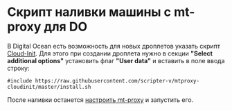 # Скрипт наливки машины с mt-proxy для DO
В Digital Ocean есть возможность для новых дроплетов указать скрипт [Cloud-Init](https://cloudinit.readthedocs.io/en/latest/).
Для этого при создании дроплета нужно в секции **"Select additional options"** установить флаг **"User data"** и
вставить в поле ввода строку:
```
#include https://raw.githubusercontent.com/scripter-v/mtproxy-cloudinit/master/install.sh
```

После наливки останется [настроить mt-proxy](https://github.com/scripter-v/mtproxy/blob/master/README.md) и запустить его.
